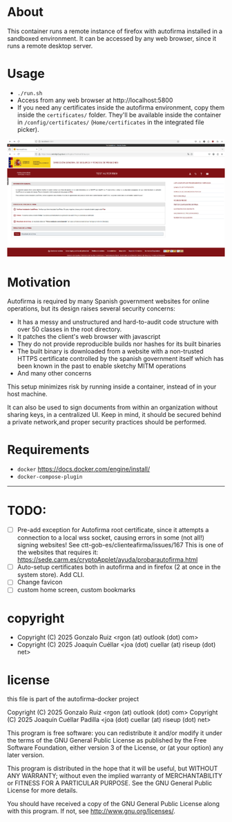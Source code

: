 # About
This container runs a remote instance of firefox with autofirma installed in a sandboxed environment. It can be accessed by any web browser, since it runs a remote desktop server.

# Usage
+ `./run.sh`
+ Access from any web browser at http://localhost:5800
+ If you need any certificates inside the autofirma environment, copy them inside the `certificates/` folder. They'll be available inside the container in `/config/certificates/` (`Home/certificates` in the integrated file picker).

![](doc/image.png)
# Motivation
Autofirma is required by many Spanish government websites for online operations, but its design raises several security concerns:
+ It has a messy and unstructured and hard-to-audit code structure with over 50 classes in the root directory.
+ It patches the client's web browser with javascript
+ They do not provide reproducible builds nor hashes for its built binaries
+ The built binary is downloaded from a website with a non-trusted HTTPS certificate controlled by the spanish government itself which has been known in the past to enable sketchy MITM operations
+ And many other concerns

This setup minimizes risk by running inside a container, instead of in your host machine.

It can also be used to sign documents from within an organization without sharing keys, in a centralized UI. Keep in mind, it should be secured behind a private network,and proper security practices should be performed.

# Requirements
+ `docker` https://docs.docker.com/engine/install/
+ `docker-compose-plugin`

---
# TODO:
+ [ ] Pre-add exception for Autofirma root certificate, since it attempts a connection to a local wss socket, causing errors in some (not all!) signing websites! See ctt-gob-es/clienteafirma/issues/167
This is one of the websites that requires it: https://sede.carm.es/cryptoApplet/ayuda/probarautofirma.html
+ [ ] Auto-setup certificates both in autofirma and in firefox (2 at once in the system store). Add CLI.
+ [ ] Change favicon
+ [ ] custom home screen, custom bookmarks

# copyright
+ Copyright (C) 2025  Gonzalo Ruiz <rgon (at) outlook (dot) com>
+ Copyright (C) 2025  Joaquín Cuéllar <joa (dot) cuellar (at) riseup (dot) net>

# license
this file is part of the autofirma-docker project

Copyright (C) 2025  Gonzalo Ruiz <rgon (at) outlook (dot) com>
Copyright (C) 2025  Joaquín Cuéllar Padilla <joa (dot) cuellar (at) riseup (dot) net>

This program is free software: you can redistribute it and/or modify
it under the terms of the GNU General Public License as published by
the Free Software Foundation, either version 3 of the License, or
(at your option) any later version.

This program is distributed in the hope that it will be useful,
but WITHOUT ANY WARRANTY; without even the implied warranty of
MERCHANTABILITY or FITNESS FOR A PARTICULAR PURPOSE.  See the
GNU General Public License for more details.

You should have received a copy of the GNU General Public License
along with this program.  If not, see <http://www.gnu.org/licenses/>.